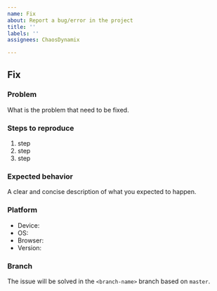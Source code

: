 ```yaml
---
name: Fix
about: Report a bug/error in the project
title: ''
labels: ''
assignees: ChaosDynamix

---
```


## Fix

### Problem
What is the problem that need to be fixed.

### Steps to reproduce
1. step
2. step
3. step

### Expected behavior
A clear and concise description of what you expected to happen.

### Platform
 - Device: <device>
 - OS: <os>
 - Browser: <browser>
 - Version: <version>

### Branch
The issue will be solved in the `<branch-name>` branch based on `master`.
